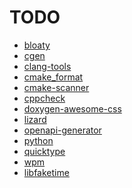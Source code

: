 # TODO

* [bloaty](https://github.com/google/bloaty)
* [cgen](https://github.com/ngruenwald/config-generator)
* [clang-tools](https://github.com/llvm/llvm-project)
* [cmake_format](https://github.com/cheshirekow/cmake_format)
* [cmake-scanner]()
* [cppcheck](https://github.com/danmar/cppcheck)
* [doxygen-awesome-css](https://github.com/jothepro/doxygen-awesome-css)
* [lizard](https://github.com/terryyin/lizard)
* [openapi-generator](https://github.com/OpenAPITools/openapi-generator-cli)
* [python](https://www.python.org/downloads/)
* [quicktype](https://github.com/glideapps/quicktype)
* [wpm]()
* [libfaketime](https://github.com/wolfcw/libfaketime)

